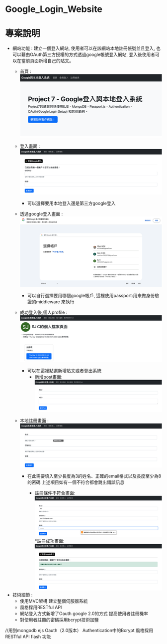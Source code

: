 # Google_Login_Website

# 專案說明
* 網站功能 : 建立一個登入網站, 使用者可以在該網站本地註冊帳號並且登入, 也可以藉由OAuth第三方授權的方式透過google帳號登入網站, 登入後使用者可以在當前頁面新增自己的貼文。
  * 首頁 : ![image](https://github.com/nickchen111/Google_Login_Website/blob/main/img/%E9%A6%96%E9%A0%81.png)
  * 登入畫面 : ![image](https://github.com/nickchen111/Google_Login_Website/blob/main/img/%E7%99%BB%E5%85%A5%E7%95%AB%E9%9D%A2.png)
    * 可以選擇要用本地登入還是第三方google登入
  * 透過google登入畫面 : ![image](https://github.com/nickchen111/Google_Login_Website/blob/main/img/%E9%BB%9E%E9%81%B8%E9%80%8F%E9%81%8Egoogle%E7%99%BB%E5%85%A5%E7%95%AB%E9%9D%A2.png)
    * 可以自行選擇要用哪個google帳戶, 這裡使用passport:用來做身份驗證的middleware 來執行
   
  * 成功登入後,個人profile : ![image](https://github.com/nickchen111/Google_Login_Website/blob/main/img/%E6%88%90%E5%8A%9F%E7%99%BB%E5%85%A5%E7%95%AB%E9%9D%A2profile.png)
    * 可以在這裡點選新增貼文或者登出系統
      * 新增post畫面: ![image](https://github.com/nickchen111/Google_Login_Website/blob/main/img/%E6%96%B0%E5%A2%9Epost%E7%95%AB%E9%9D%A2.png)
  * 本地註冊畫面 : ![image](https://github.com/nickchen111/Google_Login_Website/blob/main/img/%E8%A8%BB%E5%86%8A%E7%95%AB%E9%9D%A2.png)
    * 在此需要填入至少長度為3的姓名、正確的email格式以及長度至少為8的密碼 上述項目如有一個不符合都會跳出錯誤訊息
   
      * 註冊條件不符合畫面: ![image](https://github.com/nickchen111/Google_Login_Website/blob/main/img/%E8%A8%BB%E5%86%8A%E6%99%82%E4%B8%8D%E7%AC%A6%E5%90%88%E6%A2%9D%E4%BB%B6%E5%8A%9F%E8%83%BD.png)
      *註冊成功畫面: ![image](https://github.com/nickchen111/Google_Login_Website/blob/main/img/%E6%88%90%E5%8A%9F%E8%A8%BB%E5%86%8A.png)
* 技術細節 :
  * 使用MVC架構 建立整個伺服器系統
  * 風格採用RESTful API
  * 網站登入方式新增了Oauth google 2.0的方式 提高使用者註冊機率
  * 對使用者註冊的密碼採用bcrypt技術加鹽


 
//用到mongodb ejs Oauth（2.0版本） Authentication中的Bcrypt  風格採用RESTful API flash 功能 

